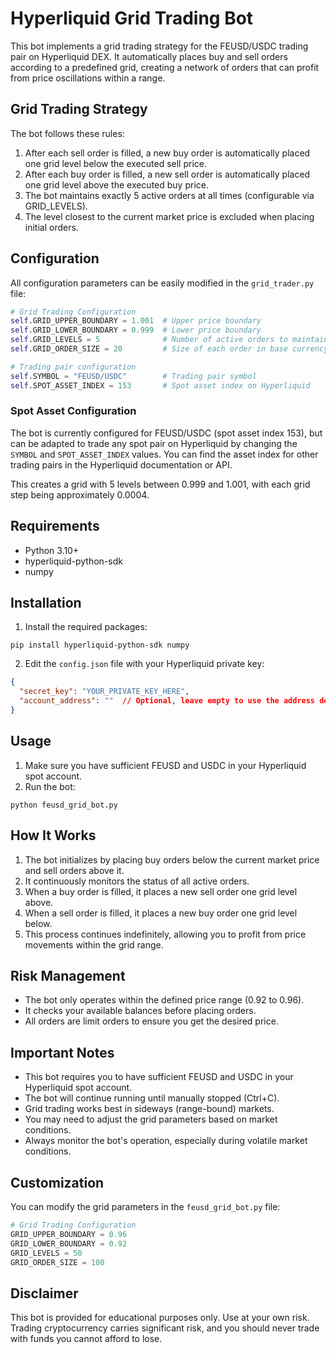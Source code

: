 # Hyperliquid Grid Trading Bot

This bot implements a grid trading strategy for the FEUSD/USDC trading pair on Hyperliquid DEX. It automatically places buy and sell orders according to a predefined grid, creating a network of orders that can profit from price oscillations within a range.

## Grid Trading Strategy

The bot follows these rules:
1. After each sell order is filled, a new buy order is automatically placed one grid level below the executed sell price.
2. After each buy order is filled, a new sell order is automatically placed one grid level above the executed buy price.
3. The bot maintains exactly 5 active orders at all times (configurable via GRID_LEVELS).
4. The level closest to the current market price is excluded when placing initial orders.

## Configuration

All configuration parameters can be easily modified in the `grid_trader.py` file:

```python
# Grid Trading Configuration
self.GRID_UPPER_BOUNDARY = 1.001  # Upper price boundary
self.GRID_LOWER_BOUNDARY = 0.999  # Lower price boundary
self.GRID_LEVELS = 5              # Number of active orders to maintain
self.GRID_ORDER_SIZE = 20         # Size of each order in base currency

# Trading pair configuration
self.SYMBOL = "FEUSD/USDC"        # Trading pair symbol
self.SPOT_ASSET_INDEX = 153       # Spot asset index on Hyperliquid
```

### Spot Asset Configuration

The bot is currently configured for FEUSD/USDC (spot asset index 153), but can be adapted to trade any spot pair on Hyperliquid by changing the `SYMBOL` and `SPOT_ASSET_INDEX` values. You can find the asset index for other trading pairs in the Hyperliquid documentation or API.

This creates a grid with 5 levels between 0.999 and 1.001, with each grid step being approximately 0.0004.

## Requirements

- Python 3.10+
- hyperliquid-python-sdk
- numpy

## Installation

1. Install the required packages:
```
pip install hyperliquid-python-sdk numpy
```

2. Edit the `config.json` file with your Hyperliquid private key:
```json
{
  "secret_key": "YOUR_PRIVATE_KEY_HERE",
  "account_address": ""  // Optional, leave empty to use the address derived from the private key
}
```

## Usage

1. Make sure you have sufficient FEUSD and USDC in your Hyperliquid spot account.
2. Run the bot:
```
python feusd_grid_bot.py
```

## How It Works

1. The bot initializes by placing buy orders below the current market price and sell orders above it.
2. It continuously monitors the status of all active orders.
3. When a buy order is filled, it places a new sell order one grid level above.
4. When a sell order is filled, it places a new buy order one grid level below.
5. This process continues indefinitely, allowing you to profit from price movements within the grid range.

## Risk Management

- The bot only operates within the defined price range (0.92 to 0.96).
- It checks your available balances before placing orders.
- All orders are limit orders to ensure you get the desired price.

## Important Notes

- This bot requires you to have sufficient FEUSD and USDC in your Hyperliquid spot account.
- The bot will continue running until manually stopped (Ctrl+C).
- Grid trading works best in sideways (range-bound) markets.
- You may need to adjust the grid parameters based on market conditions.
- Always monitor the bot's operation, especially during volatile market conditions.

## Customization

You can modify the grid parameters in the `feusd_grid_bot.py` file:
```python
# Grid Trading Configuration
GRID_UPPER_BOUNDARY = 0.96
GRID_LOWER_BOUNDARY = 0.92
GRID_LEVELS = 50
GRID_ORDER_SIZE = 100
```

## Disclaimer

This bot is provided for educational purposes only. Use at your own risk. Trading cryptocurrency carries significant risk, and you should never trade with funds you cannot afford to lose.
